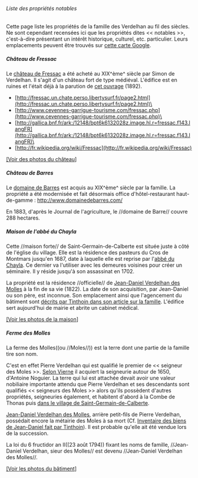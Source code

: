 ###### Liste des propriétés notables

Cette page liste les propriétés de la famille des Verdelhan au fil des siècles. Ne sont cependant recensées ici que les propriétés dites \<\<
notables \>\>, c'est-à-dire présentant un intérêt historique, culturel,
etc. particulier. Leurs emplacements peuvent être trouvés sur [cette carte
Google](http://maps.google.com/maps/ms?ie=UTF&msa=0&msid=_206049082383953641369.0004b2e3d2744b9ac070f).

##### Château de Fressac

Le [château de Fressac](wp>fr:Château_de_Fressac) a été
acheté au XIX^ème^ siècle par Simon de Verdelhan. Il s'agit d'un château fort de type médiéval. L'édifice est en ruines et l'était déjà
à la parution de [cet ouvrage](http://gallica.bnf.fr/ark:/12148/bpt6k393388.image.hl.r=fressac.f55.langFR)
(1892).

 * [http://fressac.un.chate.perso.libertysurf.fr/page2.html](http://fressac.un.chate.perso.libertysurf.fr/page2.html)\
 * [http://www.cevennes-garrigue-tourisme.com/fressac.php](http://www.cevennes-garrigue-tourisme.com/fressac.php)\
 * [http://gallica.bnf.fr/ark:/12148/bpt6k6132028z.image.hl.r=fressac.f143.langFR](http://gallica.bnf.fr/ark:/12148/bpt6k6132028z.image.hl.r=fressac.f143.langFR)\
 * [http://fr.wikipedia.org/wiki/Fressac](http://fr.wikipedia.org/wiki/Fressac)

[\[Voir des photos du château](https://picasaweb.google.com/111524259305843655428/ChateauDeFressac092010?authkey=Gv1sRgCL6CwILs2MeHVw)\]

##### Château de Barres

Le [domaine de Barres](wp>fr:Château_de_Barres) est acquis au XIX^ème^ siècle par la famille. La propriété a été modernisée et fait désormais office d'hôtel-restaurant haut-de-gamme :
<http://www.domainedebarres.com/>

En 1883, d'après le Journal de l'agriculture, le //domaine de Barre//
couvre 288 hectares.

##### Maison de l'abbé du Chayla

Cette //maison forte// de Saint-Germain-de-Calberte est située juste à
côté de l'église du village. Elle est la résidence des pasteurs du Cros de Montmars jusqu'en 1687, date à laquelle elle est reprise par l'[abbé du Chayla](wp>fr:François_de_Langlade_du_Chayla). Ce dernier va l'utiliser avec les demeures voisines pour créer un séminaire. Il y réside jusqu'à son assassinat en 1702.

La propriété est la résidence //officielle// de [Jean-Daniel Verdelhan des Molles](Jean-Daniel_Verdelhan_des_Molles_(1737-1822)) à
la fin de sa vie (1822). La date de son acquisition, par Jean-Daniel ou son père, est inconnue. Son emplacement ainsi que l'agencement du bâtiment sont [décrits par Tinthoin dans son article sur la famille](Une_famille_noble_Cévenole_au_XIXme_siècle_les_Verdelhan_des_Molles_(Tinthoin)).
L'édifice sert aujourd'hui de mairie et abrite un cabinet médical.

[\[Voir les photos de la maison](https://picasaweb.google.com/111524259305843655428/MaisonDeLAbbeDuChayla102009?authuser=0&authkey=Gv1sRgCOOdh8PszoefHA&feat=directlink)\]

##### Ferme des Molles

La ferme des Molles((ou //Moles//)) est la terre dont une partie de la famille tire son nom.

C'est en effet Pierre Verdelhan qui est qualifié le premier de \<\<
seigneur des Moles \>\>. [Selon Vierne](Les_Verdelhan_de_Saint-Germain-de-Calberte_(Vierne))
il acquiert la seigneurie autour de 1650, d'Antoine Noguier. La terre qui lui est attachée devait avoir une valeur nobiliaire importante attendu que Pierre Verdelhan et ses descendants sont qualifiés \<\<
seigneurs des Moles \>\> alors qu'ils possèdent d'autres propriétés,
seigneuries également, et habitent d'abord à la Combe de Thonas puis
[dans le village de Saint-Germain-de-Calberte](#Maison_de_l'abbé_du_Chayla).

[Jean-Daniel Verdelhan des Molles](Jean-Daniel_Verdelhan_des_Molles_(1737-1822)),
arrière petit-fils de Pierre Verdelhan, possédait encore la métairie des Moles à sa mort (Cf. [Inventaire des biens de Jean-Daniel fait par Tinthoin](Une_famille_noble_Cévenole_au_XIXme_siècle_les_Verdelhan_des_Molles_(Tinthoin))).
Il est probable qu'elle ait été vendue lors de la succession.

La loi du 6 fructidor an II((23 août 1794)) fixant les noms de famille,
//Jean-Daniel Verdelhan, sieur des Molles// est devenu //Jean-Daniel Verdelhan des Molles//.

[\[Voir les photos du bâtiment](https://picasaweb.google.com/111524259305843655428/FermeDesMolles102009?authkey=Gv1sRgCJP1gYHPgo0B)\]

